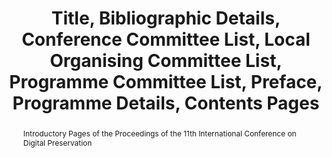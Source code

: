 ---
abstract: Introductory Pages of the Proceedings of the 11th International Conference
  on Digital Preservation
creators:
- Metcalfe, Anna
- Lee, Christopher
- Knight, Steve
date: null
document_url: https://services.phaidra.univie.ac.at/api/object/o:378067/download
grand_parent: iPRES
institutions: []
keywords:
- conferences
- state library of victoria
- national library of australia
- melbourne
- australia
- digital preservation
landing_page_url: https://phaidra.univie.ac.at/o:378067
language: eng
layout: publication
license: CC BY-NC-SA 3.0 AT
notes_url: null
parent: iPRES 2014
publication_type: proceedings preface
size: 2538461
slides_url: null
source_name: iPRES
title: Title, Bibliographic Details, Conference Committee List, Local Organising Committee
  List, Programme Committee List, Preface, Programme Details, Contents Pages
year: 2014
---